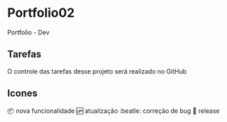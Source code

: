 # Portfolio02
Portfolio - Dev

## Tarefas
O controle das tarefas desse projeto será realizado no GitHub

## Icones
:package: nova funcionalidade
:up: atualização
:beatle: correção de bug
:checkered_flag: release


